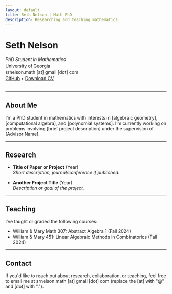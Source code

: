 ```yaml
---
layout: default
title: Seth Nelson | Math PhD
description: Researching and teaching mathematics.
---
```


# Seth Nelson
<div style="line-height: 1.4em;">
  <em>PhD Student in Mathematics</em><br>
  University of Georgia<br>
  srnelson.math [at] gmail [dot] com<br>
  <a href="https://github.com/srnelson1">GitHub</a> • <a href="/assets/Academic_CV_Template.pdf">Download CV</a>
</div>
<br>

---

## About Me

I’m a PhD student in mathematics with interests in [algebraic geometry], [computational algebra], and [polynomial systems]. I’m currently working on problems involving [brief project description] under the supervision of [Advisor Name].

---

## Research

- **Title of Paper or Project** (Year)  
  _Short description, journal/conference if published._
  
- **Another Project Title** (Year)  
  _Description or goal of the project._

---

## Teaching

I’ve taught or graded the following courses:

- William & Mary Math 307: Abstract Algebra 1 (Fall 2024)
- William & Mary 451: Linear Algebraic Methods in Combinatorics (Fall 2024)

---

## Contact

If you'd like to reach out about research, collaboration, or teaching, feel free to email me at srnelson.math [at] gmail [dot] com (replace the [at] with "@" and [dot] with ".").




